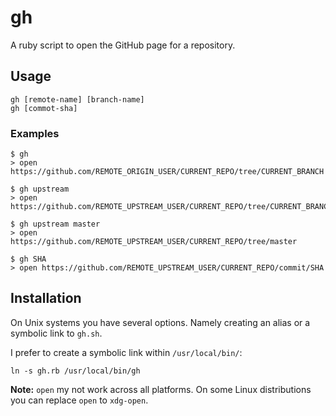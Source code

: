 # gh
A ruby script to open the GitHub page for a repository.

## Usage
    gh [remote-name] [branch-name]
    gh [commot-sha]

### Examples
    $ gh
    > open https://github.com/REMOTE_ORIGIN_USER/CURRENT_REPO/tree/CURRENT_BRANCH

    $ gh upstream
    > open https://github.com/REMOTE_UPSTREAM_USER/CURRENT_REPO/tree/CURRENT_BRANCH

    $ gh upstream master
    > open https://github.com/REMOTE_UPSTREAM_USER/CURRENT_REPO/tree/master

    $ gh SHA
    > open https://github.com/REMOTE_UPSTREAM_USER/CURRENT_REPO/commit/SHA

## Installation
On Unix systems you have several options. Namely creating an alias or a symbolic link to `gh.sh`.

I prefer to create a symbolic link within `/usr/local/bin/`:

    ln -s gh.rb /usr/local/bin/gh

**Note:** `open` my not work across all platforms. On some Linux distributions you can replace `open` to `xdg-open`.
